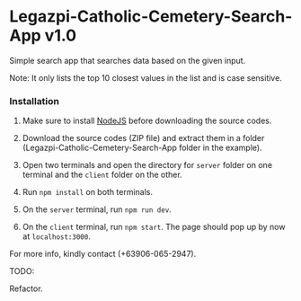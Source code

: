 # Legazpi-Catholic-Cemetery-Search-App v1.0

Simple search app that searches data based on the given input.

Note: It only lists the top 10 closest values in the list and is case sensitive.

### Installation

1. Make sure to install [NodeJS](https://nodejs.org/en/download/) before downloading the source codes.
2. Download the source codes (ZIP file) and extract them in a folder (Legazpi-Catholic-Cemetery-Search-App folder in the example).
3. Open two terminals and open the directory for `server` folder on one terminal and the `client` folder on the other.

4. Run `npm install` on both terminals.
5. On the `server` terminal, run `npm run dev`.
6. On the `client` terminal, run `npm start`. The page should pop up by now at `localhost:3000`.

For more info, kindly contact (+63906-065-2947).

TODO:

Refactor.
